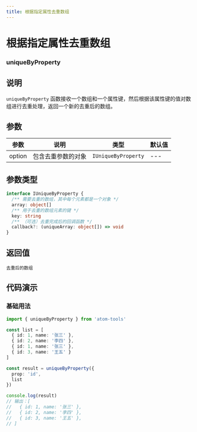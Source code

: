 ```yaml
---
title: 根据指定属性去重数组
---
```


# 根据指定属性去重数组

### uniqueByProperty

## 说明

`uniqueByProperty` 函数接收一个数组和一个属性键，然后根据该属性键的值对数组进行去重处理，返回一个新的去重后的数组。

## 参数

| 参数   | 说明               | 类型                | 默认值 |
| ------ | ------------------ | ------------------- | ------ |
| option | 包含去重参数的对象 | `IUniqueByProperty` | ---    |

## 参数类型

```ts
interface IUniqueByProperty {
  /** 需要去重的数组，其中每个元素都是一个对象 */
  array: object[]
  /** 用于去重的数组元素的键 */
  key: string
  /** （可选）去重完成后的回调函数 */
  callback?: (uniqueArray: object[]) => void
}
```

## 返回值

`去重后的数组`

## 代码演示

### 基础用法

```ts
import { uniqueByProperty } from 'atom-tools'

const list = [
  { id: 1, name: '张三' },
  { id: 2, name: '李四' },
  { id: 1, name: '张三' },
  { id: 3, name: '王五' }
]

const result = uniqueByProperty({
  prop: 'id',
  list
})

console.log(result)
// 输出：[
//   { id: 1, name: '张三' },
//   { id: 2, name: '李四' },
//   { id: 3, name: '王五' },
// ]
```
